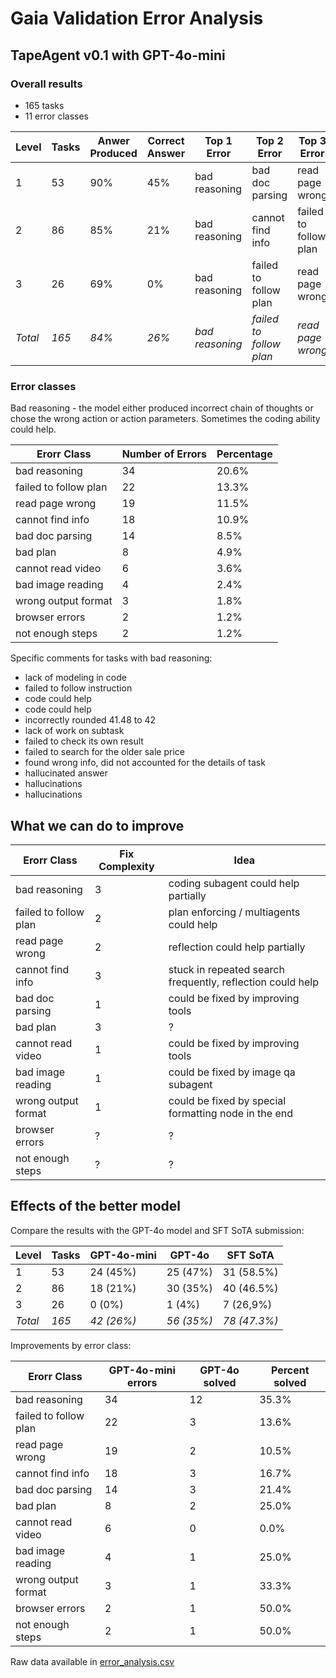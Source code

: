 # Gaia Validation Error Analysis

## TapeAgent v0.1 with GPT-4o-mini

### Overall results

- 165 tasks
- 11 error classes

| Level | Tasks | Anwer Produced | Correct Answer | Top 1 Error | Top 2 Error | Top 3 Error |
| --- | --- | --- | --- | --- | --- | --- |
| 1 | 53 | 90% | 45% | bad reasoning | bad doc parsing | read page wrong  |
| 2 | 86 | 85% | 21% | bad reasoning |cannot find info | failed to follow plan |
| 3 | 26 | 69% | 0% | bad reasoning | failed to follow plan | read page wrong |
| *Total* | *165* | *84%* | *26%* | *bad reasoning* | *failed to follow plan* | *read page wrong* |


### Error classes
Bad reasoning - the model either produced incorrect chain of thoughts or chose the wrong action or action parameters. Sometimes the coding ability could help.

| Erorr Class | Number of Errors | Percentage |
| --- | --- | --- |
| bad reasoning | 34 | 20.6% | 
| failed to follow plan | 22 | 13.3% | 
| read page wrong | 19 | 11.5% | 
| cannot find info | 18 | 10.9% | 
| bad doc parsing | 14 | 8.5% | 
| bad plan | 8 | 4.9% | 
| cannot read video | 6 | 3.6% | 
| bad image reading | 4 | 2.4% | 
| wrong output format | 3 | 1.8% |
| browser errors | 2 | 1.2% |
| not enough steps | 2 | 1.2% |

Specific comments for tasks with bad reasoning:
- lack of modeling in code
- failed to follow instruction
- code could help
- code could help
- incorrectly rounded 41.48 to 42
- lack of work on subtask
- failed to check its own result
- failed to search for the older sale price
- found wrong info, did not accounted for the details of task
- hallucinated answer
- hallucinations
- hallucinations


## What we can do to improve

| Erorr Class | Fix Complexity | Idea |
| --- | --- | --- |
| bad reasoning | 3 | coding subagent could help partially |
| failed to follow plan | 2 | plan enforcing / multiagents could help |
| read page wrong | 2 | reflection could help partially |
| cannot find info | 3 | stuck in repeated search frequently, reflection could help |
| bad doc parsing | 1 | could be fixed by improving tools |
| bad plan | 3 | ? |
| cannot read video | 1 | could be fixed by improving tools |
| bad image reading | 1 | could be fixed by image qa subagent |
| wrong output format | 1 | could be fixed by special formatting node in the end |
| browser errors | ? | ? |
| not enough steps | ? | ? |


## Effects of the better model

Compare the results with the GPT-4o model and SFT SoTA submission:

| Level | Tasks | GPT-4o-mini | GPT-4o | SFT SoTA |
| --- | --- | --- | --- | --- |
| 1 | 53 | 24 (45%) | 25 (47%) | 31 (58.5%) |
| 2 | 86 | 18 (21%) | 30 (35%) | 40 (46.5%) |
| 3 | 26 | 0 (0%) | 1 (4%) | 7 (26,9%) |
| *Total* | *165* | *42 (26%)* | *56 (35%)* | *78 (47.3%)* |

Improvements by error class:

| Erorr Class | GPT-4o-mini errors | GPT-4o solved | Percent solved |
| --- | --- | --- | --- |
| bad reasoning | 34 | 12 | 35.3% |
| failed to follow plan | 22 | 3 | 13.6% |
| read page wrong | 19 | 2 | 10.5% |
| cannot find info | 18 | 3 | 16.7% |
| bad doc parsing | 14 | 3 | 21.4% |
| bad plan | 8 | 2 | 25.0% |
| cannot read video | 6 | 0 | 0.0% |
| bad image reading | 4 | 1 | 25.0% |
| wrong output format | 3 | 1 | 33.3% |
| browser errors | 2 | 1 | 50.0% |
| not enough steps | 2 | 1 | 50.0% |

Raw data available in [error_analysis.csv](scripts/error_analysis.csv)